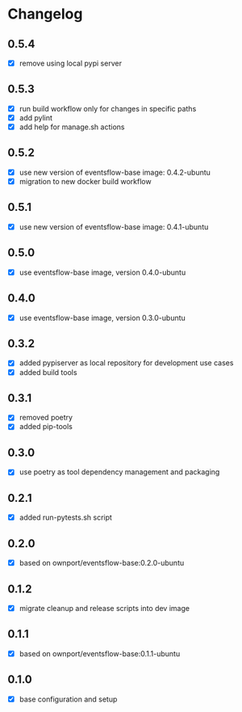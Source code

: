 # Changelog

## 0.5.4

- [x] remove using local pypi server

## 0.5.3

- [x] run build workflow only for changes in specific paths
- [x] add pylint
- [x] add help for manage.sh actions

## 0.5.2

- [x] use new version of eventsflow-base image: 0.4.2-ubuntu
- [x] migration to new docker build workflow

## 0.5.1

- [x] use new version of eventsflow-base image: 0.4.1-ubuntu

## 0.5.0

- [x] use eventsflow-base image, version 0.4.0-ubuntu

## 0.4.0

- [x] use eventsflow-base image, version 0.3.0-ubuntu

## 0.3.2

- [x] added pypiserver as local repository for development use cases
- [x] added build tools

## 0.3.1

- [x] removed poetry
- [x] added pip-tools

## 0.3.0

- [x] use poetry as tool dependency management and packaging

## 0.2.1

- [x] added run-pytests.sh script

## 0.2.0

- [x] based on ownport/eventsflow-base:0.2.0-ubuntu 

## 0.1.2

- [x] migrate cleanup and release scripts into dev image

## 0.1.1

- [x] based on ownport/eventsflow-base:0.1.1-ubuntu

## 0.1.0

- [x] base configuration and setup

